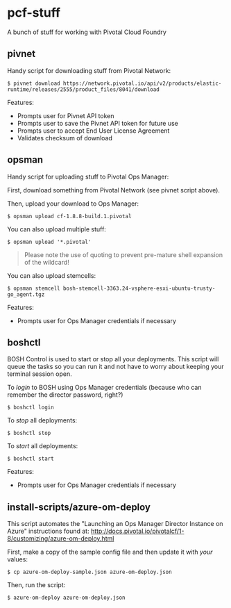 # pcf-stuff

A bunch of stuff for working with Pivotal Cloud Foundry

## pivnet

Handy script for downloading stuff from Pivotal Network:
```
$ pivnet download https://network.pivotal.io/api/v2/products/elastic-runtime/releases/2555/product_files/8041/download
```

Features:
- Prompts user for Pivnet API token
- Prompts user to save the Pivnet API token for future use
- Prompts user to accept End User License Agreement
- Validates checksum of download

## opsman

Handy script for uploading stuff to Pivotal Ops Manager:

First, download something from Pivotal Network (see pivnet script above).

Then, upload your download to Ops Manager:
```
$ opsman upload cf-1.8.8-build.1.pivotal
```

You can also upload multiple stuff:
```
$ opsman upload '*.pivotal'
```

> Please note the use of quoting to prevent pre-mature shell expansion of the wildcard!

You can also upload stemcells:
```
$ opsman stemcell bosh-stemcell-3363.24-vsphere-esxi-ubuntu-trusty-go_agent.tgz
```

Features:
- Prompts user for Ops Manager credentials if necessary

## boshctl

BOSH Control is used to start or stop all your deployments. This script will
queue the tasks so you can run it and not have to worry about keeping your
terminal session open.

To _login_ to BOSH using Ops Manager credentials (because who can remember the director password, right?)
```
$ boshctl login
```

To _stop_ all deployments:
```
$ boshctl stop
```

To _start_ all deployments:
```
$ boshctl start
```

Features:
- Prompts user for Ops Manager credentials if necessary

## install-scripts/azure-om-deploy

This script automates the "Launching an Ops Manager Director Instance on Azure"
instructions found at: http://docs.pivotal.io/pivotalcf/1-8/customizing/azure-om-deploy.html

First, make a copy of the sample config file and then update it with _your_ values:
```
$ cp azure-om-deploy-sample.json azure-om-deploy.json
```

Then, run the script:
```
$ azure-om-deploy azure-om-deploy.json
```
